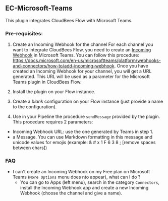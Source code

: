 ## EC-Microsoft-Teams

This plugin integrates CloudBees Flow with Microsoft Teams.

### Pre-requisites:

1. Create an Incoming Webhook for the channel
For each channel you want to integrate CloudBees Flow, you need to create an [Incoming Webhook](https://docs.microsoft.com/en-us/microsoftteams/platform/webhooks-and-connectors/what-are-webhooks-and-connectors) in Microsoft Teams.
You can follow this procedure: https://docs.microsoft.com/en-us/microsoftteams/platform/webhooks-and-connectors/how-to/add-incoming-webhook.
Once you have created an Incoming Webhook for your channel, you will get a URL generated. This URL will be used as a parameter for the Microsoft Teams plugin in CloudBees Flow.

2. Install the plugin on your Flow instance.

3. Create a _blank_ configuration on your Flow instance (just provide a name to the configuration).

4. Use in your Pipeline the procedure `sendMessage` provided by the plugin. This procedure requires 2 parameters:
* Incoming Webhook URL: use the one generated by Teams in step 1.
* a Message. You can use Markdown formatting in this message and unicode values for emojis (example: & # x 1 F 6 3 8 ; [remove spaces between chars])

### FAQ
* I can't create an Incoming Webhook on my Free plan on Microsoft Teams (`More Options` menu does nto appear), what can I do ?
  * You can go to Apps (left menu), search in the category `Connectors`, install the Incoming Webhook app and create a new Incoming Webhook (choose the channel and give a name).